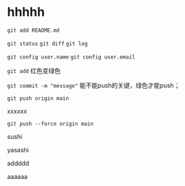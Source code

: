 # hhhhh

`git add README.md`

`git status`
`git diff`
`git log`

`git config user.name`
`git config user.email`

`git add`   红色变绿色

`git commit -m "message"`   能不能push的关键，绿色才能push；

`git push origin main`

xxxxxx

`git push --force origin main`

sushi

yasashi


addddd


aaaaaa